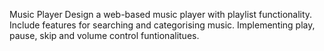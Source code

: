Music Player
Design a web-based music player with playlist functionality.
Include features for searching and categorising music.
Implementing play, pause, skip and volume control funtionalitues.

